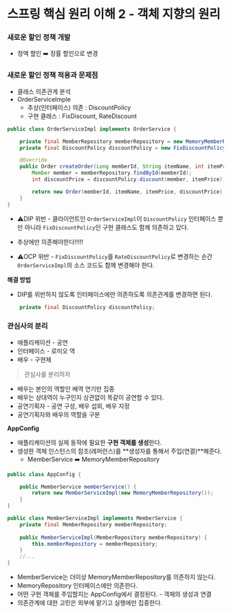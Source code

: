 # 스프링 핵심 원리 이해 2 - 객체 지향의 원리

### 새로운 할인 정책 개발
* 정액 할인 ➡️ 정률 할인으로 변경


### 새로운 할인 정책 적용과 문제점
* 클래스 의존관계 분석
* OrderServiceImple
  * 추상(인터페이스) 의존 : DiscountPolicy
  * 구현 클래스 : FixDiscount, RateDiscount
```java
public class OrderServiceImpl implements OrderService {

    private final MemberRepository memberRepository = new MemoryMemberRepository();
    private final DiscountPolicy discountPolicy = new FixDiscountPolicy(); // *

    @Override
    public Order createOrder(Long memberId, String itemName, int itemPrice) {
        Member member = memberRepository.findById(memberId);
        int discountPrice = discountPolicy.discount(member, itemPrice); // 단일 책임 원칙

        return new Order(memberId, itemName, itemPrice, discountPrice);
    }
}
```
* ⚠️DIP 위반 - 클라이언트인 `OrderServiceImpl`이 `DiscountPolicy` 인터페이스 뿐만 아니라 `FixDiscountPolicy`인 구현 클래스도 함께 의존하고 있다. 

* 추상에만 의존해야한다!!!!!
*  ⚠️OCP 위반 - `FixDiscountPolicy`를 `RateDiscountPolicy`로 변경하는 순간 `OrderServiceImpl`의 소스 코드도 함께 변경해야 한다.

**해결 방법**
* DIP를 위반하지 않도록 인터페이스에만 의존하도록 의존관계를 변경하면 된다. 
```java
    private final DiscountPolicy discountPolicy;
```

### 관심사의 분리
* 애플리케이션 - 공연
* 인터페이스 - 로미오 역
* 배우 - 구현체  

> 관심사를 분리하자
* 배우는 본인의 역할인 배역 연기만 집중
* 배우는 상대역이 누구인지 상관없이 똑같이 공연할 수 있다. 
* 공연기획자 - 공연 구성, 배우 섭외, 배우 지정
* 공연기획자와 배우의 역할을 구분

**AppConfig**
* 애플리케이션의 실제 동작에 필요한 **구현 객체를 생성**한다.
* 생성한 객체 인스턴스의 참조(레퍼런스)를 **생성자를 통해서 주입(연결)**해준다.
  * MemberService ➡️ MemoryMemberRepository
```java
public class AppConfig {

    public MemberService memberService() {
        return new MemberServiceImpl(new MemoryMemberRepository());
    }
}
```
```java
public class MemberServiceImpl implements MemberService {
    private final MemberRepository memberRepository;
    
    public MemberServiceImpl(MemberRepository memberRepository) {
        this.memberRepository = memberRepository;
    }
    //...
}
```
* MemberService는 더이상 MemoryMemberRepository를 의존하지 않는다.
* MemoryRepository 인터페이스에만 의존한다. 
* 어떤 구현 객체를 주입할지는 AppConfig에서 결정된다. - 객체의 생성과 연결 
* 의존관계에 대한 고민은 외부에 맡기고 실행에만 집중한다.